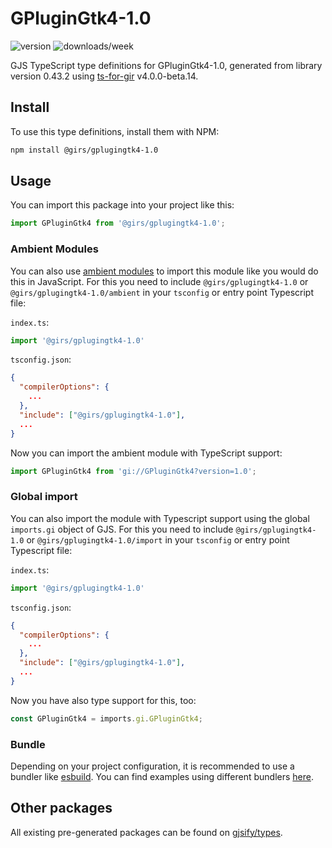 
# GPluginGtk4-1.0

![version](https://img.shields.io/npm/v/@girs/gplugingtk4-1.0)
![downloads/week](https://img.shields.io/npm/dw/@girs/gplugingtk4-1.0)


GJS TypeScript type definitions for GPluginGtk4-1.0, generated from library version 0.43.2 using [ts-for-gir](https://github.com/gjsify/ts-for-gir) v4.0.0-beta.14.


## Install

To use this type definitions, install them with NPM:
```bash
npm install @girs/gplugingtk4-1.0
```

## Usage

You can import this package into your project like this:
```ts
import GPluginGtk4 from '@girs/gplugingtk4-1.0';
```

### Ambient Modules

You can also use [ambient modules](https://github.com/gjsify/ts-for-gir/tree/main/packages/cli#ambient-modules) to import this module like you would do this in JavaScript.
For this you need to include `@girs/gplugingtk4-1.0` or `@girs/gplugingtk4-1.0/ambient` in your `tsconfig` or entry point Typescript file:

`index.ts`:
```ts
import '@girs/gplugingtk4-1.0'
```

`tsconfig.json`:
```json
{
  "compilerOptions": {
    ...
  },
  "include": ["@girs/gplugingtk4-1.0"],
  ...
}
```

Now you can import the ambient module with TypeScript support: 

```ts
import GPluginGtk4 from 'gi://GPluginGtk4?version=1.0';
```

### Global import

You can also import the module with Typescript support using the global `imports.gi` object of GJS.
For this you need to include `@girs/gplugingtk4-1.0` or `@girs/gplugingtk4-1.0/import` in your `tsconfig` or entry point Typescript file:

`index.ts`:
```ts
import '@girs/gplugingtk4-1.0'
```

`tsconfig.json`:
```json
{
  "compilerOptions": {
    ...
  },
  "include": ["@girs/gplugingtk4-1.0"],
  ...
}
```

Now you have also type support for this, too:

```ts
const GPluginGtk4 = imports.gi.GPluginGtk4;
```

### Bundle

Depending on your project configuration, it is recommended to use a bundler like [esbuild](https://esbuild.github.io/). You can find examples using different bundlers [here](https://github.com/gjsify/ts-for-gir/tree/main/examples).

## Other packages

All existing pre-generated packages can be found on [gjsify/types](https://github.com/gjsify/types).

